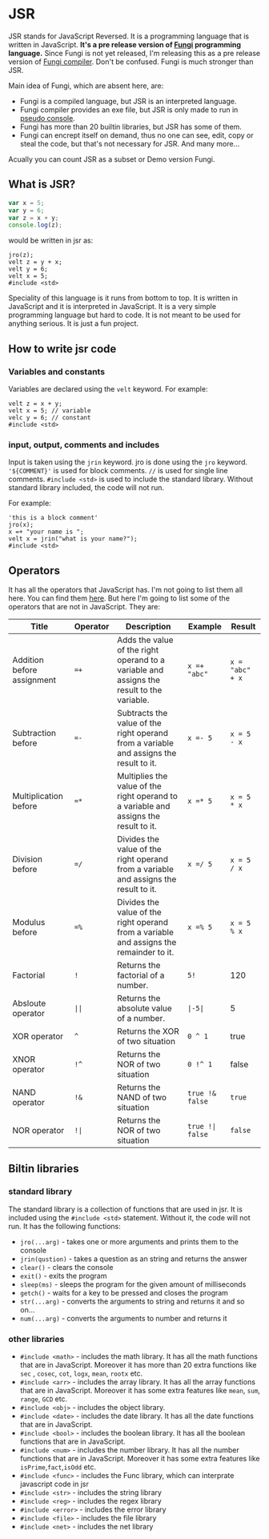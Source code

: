 # JSR

JSR stands for JavaScript Reversed. It is a programming language that is written in JavaScript. **It's a pre release version of [Fungi](https://github.com/fungilang/fungi) programming language.** Since Fungi is not yet released, I'm releasing this as a pre release version of [Fungi compiler](https://marufhasan24.github.io/jsr/console.html). Don't be confused. Fungi is much stronger than JSR.

Main idea of Fungi, which are absent here, are:

- Fungi is a compiled language, but JSR is an interpreted language.
- Fungi compiler provides an exe file, but JSR is only made to run in [pseudo console](https://marufhasan24.github.io/jsr/console.html).
- Fungi has more than 20 builtin libraries, but JSR has some of them.
- Fungi can encrept itself on demand, thus no one can see, edit, copy or steal the code, but that's not necessary for JSR. And many more...

Acually you can count JSR as a subset or Demo version Fungi.

## What is JSR?

```js
var x = 5;
var y = 6;
var z = x + y;
console.log(z);
```

would be written in jsr as:

```jsr
jro(z);
velt z = y + x;
velt y = 6;
velt x = 5;
#include <std>
```

Speciality of this language is it runs from bottom to top. It is written in JavaScript and it is interpreted in JavaScript. It is a very simple programming language but hard to code. It is not meant to be used for anything serious. It is just a fun project.

## How to write jsr code

### Variables and constants

Variables are declared using the `velt` keyword. For example:

```jsr
velt z = x + y;
velt x = 5; // variable
velc y = 6; // constant
#include <std>
```

### input, output, comments and includes

Input is taken using the `jrin` keyword. jro is done using the `jro` keyword. `'${COMMENT}'` is used for block comments. `//` is used for single line comments. `#include <std>` is used to include the standard library. Without standard library included, the code will not run.

For example:

```jsr
'this is a block comment'
jro(x);
x =+ "your name is ";
velt x = jrin("what is your name?");
#include <std>
```

## Operators

It has all the operators that JavaScript has. I'm not going to list them all here. You can find them [here](https://developer.mozilla.org/en-US/docs/Web/JavaScript/Guide/Expressions_and_Operators). But here I'm going to list some of the operators that are not in JavaScript. They are:

| Title                      | Operator | Description                                                                               | Example          | Result          |
| -------------------------- | -------- | ----------------------------------------------------------------------------------------- | ---------------- | --------------- |
| Addition before assignment | `=+`     | Adds the value of the right operand to a variable and assigns the result to the variable. | `x =+ "abc"`     | `x = "abc" + x` |
| Subtraction before         | `=-`     | Subtracts the value of the right operand from a variable and assigns the result to it.    | `x =- 5`         | `x = 5 - x`     |
| Multiplication before      | `=*`     | Multiplies the value of the right operand to a variable and assigns the result to it.     | `x =* 5`         | `x = 5 * x`     |
| Division before            | `=/`     | Divides the value of the right operand from a variable and assigns the result to it.      | `x =/ 5`         | `x = 5 / x`     |
| Modulus before             | `=%`     | Divides the value of the right operand from a variable and assigns the remainder to it.   | `x =% 5`         | `x = 5 % x`     |
| Factorial                  | `!`      | Returns the factorial of a number.                                                        | `5!`             | 120             |
| Absloute operator          | `\|\|`   | Returns the absolute value of a number.                                                   | `\|-5\|`         | 5               |
| XOR operator               | `^`      | Returns the XOR of two situation                                                          | `0 ^ 1`          | true            |
| XNOR operator              | `!^`     | Returns the NOR of two situation                                                          | `0 !^ 1`         | false           |
| NAND operator              | `!&`     | Returns the NAND of two situation                                                         | `true !& false`  | `true`          |
| NOR operator               | `!\|`    | Returns the NOR of two situation                                                          | `true !\| false` | `false`         |

## Biltin libraries

### standard library

The standard library is a collection of functions that are used in jsr. It is included using the `#include <std>` statement. Without it, the code will not run. It has the following functions:

- `jro(...arg)` - takes one or more arguments and prints them to the console
- `jrin(qustion)` - takes a question as an string and returns the answer
- `clear()` - clears the console
- `exit()` - exits the program
- `sleep(ms)` - sleeps the program for the given amount of milliseconds
- `getch()` - waits for a key to be pressed and closes the program
- `str(...arg)` - converts the arguments to string and returns it
  and so on...
- `num(...arg)` - converts the arguments to number and returns it

### other libraries

- `#include <math>` - includes the math library. It has all the math functions that are in JavaScript. Moreover it has more than 20 extra functions like `sec` , `cosec`, `cot`, `logx`, `mean`, `rootx` etc.
- `#include <arr>` - includes the array library. It has all the array functions that are in JavaScript. Moreover it has some extra features like `mean`, `sum`, `range`, `GCD` etc.
- `#include <obj>` - includes the object library.
- `#include <date>` - includes the date library. It has all the date functions that are in JavaScript.
- `#include <bool>` - includes the boolean library. It has all the boolean functions that are in JavaScript.
- `#include <num>` - includes the number library. It has all the number functions that are in JavaScript. Moreover it has some extra features like `isPrime`,`fact`,`isOdd` etc.
- `#include <func>` - includes the Func library, which can interprate javascript code in jsr
- `#include <str>` - includes the string library
- `#include <reg>` - includes the regex library
- `#include <error>` - includes the error library
- `#include <file>` - includes the file library
- `#include <net>` - includes the net library
<!-- - `#include <crypto>` - includes the crypto library. max char length is 536870888; -->
